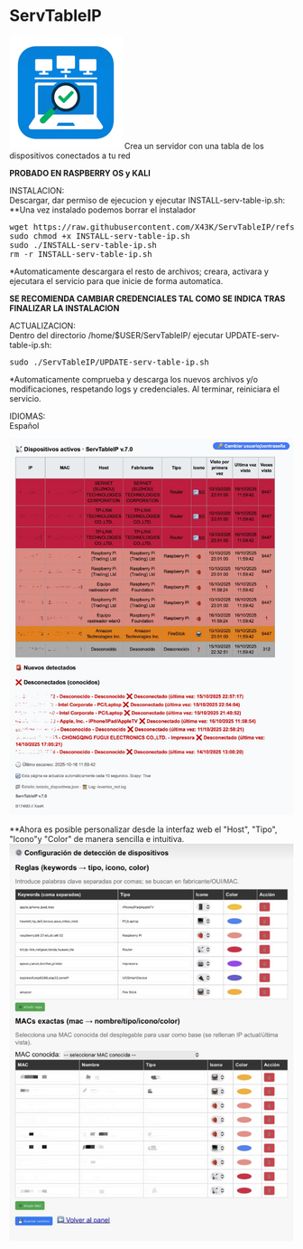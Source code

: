 # ServTableIP<br>
<img src="https://github.com/X43K/ServTableIP/blob/33a296ba55a4da98acbeb521691716eaa6f1b8be/Logo.webp">
Crea un servidor con una tabla de los dispositivos conectados a tu red

**PROBADO EN RASPBERRY OS y KALI**

<p>INSTALACION:<br>
Descargar, dar permiso de ejecucion y ejecutar INSTALL-serv-table-ip.sh:<br>
**Una vez instalado podemos borrar el instalador<br>
<pre>
wget https://raw.githubusercontent.com/X43K/ServTableIP/refs/heads/main/INSTALL-serv-table-ip.sh
sudo chmod +x INSTALL-serv-table-ip.sh
sudo ./INSTALL-serv-table-ip.sh
rm -r INSTALL-serv-table-ip.sh
</pre>
*Automaticamente descargara el resto de archivos; creara, activara y ejecutara el servicio para que inicie de forma automatica.<br>

**SE RECOMIENDA CAMBIAR CREDENCIALES TAL COMO SE INDICA TRAS FINALIZAR LA INSTALACION**</p>

<p>ACTUALIZACION:<br>
Dentro del directorio /home/$USER/ServTableIP/ ejecutar UPDATE-serv-table-ip.sh:<br>
<pre>
sudo ./ServTableIP/UPDATE-serv-table-ip.sh
</pre>
*Automaticamente comprueba y descarga los nuevos archivos y/o modificaciones, respetando logs y credenciales. Al terminar, reiniciara el servicio.</p>

<p>IDIOMAS:<br>
Español</p>


<img src="https://github.com/X43K/ServTableIP/blob/33a296ba55a4da98acbeb521691716eaa6f1b8be/Ejemplo.webp">


**Ahora es posible personalizar desde la interfaz web el "Host", "Tipo", "Icono"y "Color" de manera sencilla e intuitiva.
<img src="https://raw.githubusercontent.com/X43K/ServTableIP/refs/heads/main/Ejemplo2.jpg">
